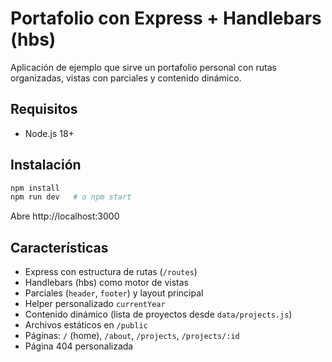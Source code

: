 # Portafolio con Express + Handlebars (hbs)

Aplicación de ejemplo que sirve un portafolio personal con rutas organizadas, vistas con parciales y contenido dinámico.

## Requisitos
- Node.js 18+

## Instalación
```bash
npm install
npm run dev   # o npm start
```
Abre http://localhost:3000

## Características
- Express con estructura de rutas (`/routes`)
- Handlebars (hbs) como motor de vistas
- Parciales (`header`, `footer`) y layout principal
- Helper personalizado `currentYear`
- Contenido dinámico (lista de proyectos desde `data/projects.js`)
- Archivos estáticos en `/public`
- Páginas: `/` (home), `/about`, `/projects`, `/projects/:id`
- Página 404 personalizada
